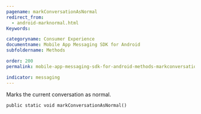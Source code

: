 ```yaml
---
pagename: markConversationAsNormal
redirect_from:
  - android-marknormal.html
Keywords:

categoryname: Consumer Experience
documentname: Mobile App Messaging SDK for Android
subfoldername: Methods

order: 200
permalink: mobile-app-messaging-sdk-for-android-methods-markconversationasnormal.html

indicator: messaging
---
```


Marks the current conversation as normal. 

`public static void markConversationAsNormal()`
